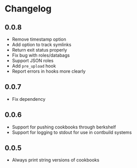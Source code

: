 # Changelog

## 0.0.8
* Remove timestamp option
* Add option to track symlinks
* Return exit status properly
* Fix bug with roles/databags
* Support JSON roles
* Add `pre_upload` hook
* Report errors in hooks more clearly

## 0.0.7
* Fix dependency

## 0.0.6
* Support for pushing cookbooks through berkshelf
* Support for logging to stdout for use in contbuild systems

## 0.0.5
* Always print string versions of cookbooks
